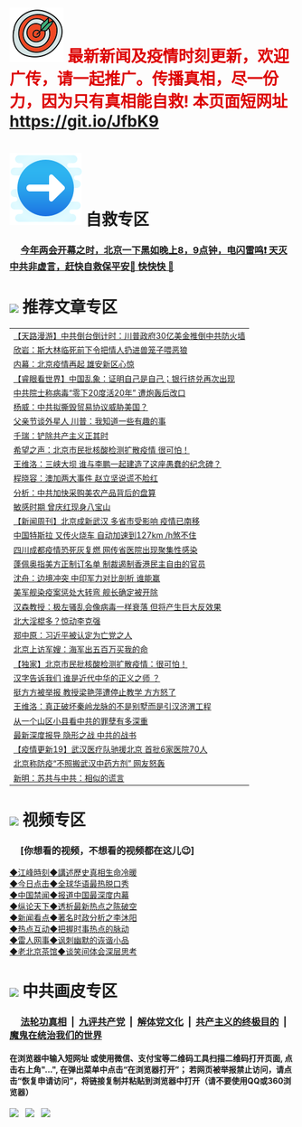 # <img src="https://github.com/pwgy/pic/blob/master/p1.png"> <font color="#dd0000"> 最新新闻及疫情时刻更新，欢迎广传，请一起推广。传播真相，尽一份力，因为只有真相能自救! 本页面短网址 https://git.io/JfbK9</font>

# <img src="https://github.com/pwgy/pic/blob/master/p2.png">  自救专区

 ### &nbsp;&nbsp;&nbsp;&nbsp; [今年两会开幕之时，北京一下黑如晚上8，9点钟，电闪雷鸣❗️ 天灭中共非虚言，赶快自救保平安🍎 快快快 📩](https://github.com/pwgy/td)

# <img src="https://img.icons8.com/cute-clipart/2x/circled-right.png"> 推荐文章专区

<Table>

<tr><td colspan="2" align="left"><a href="https://kmyaoayewvhx.xhyte.press/?name=c1187716&key=wybpblbewupvzpbn&from=pw2">【天路漫游】中共倒台倒计时：川普政府30亿美金推倒中共防火墙</a></td></tr>




<tr><td colspan="2" align="left"><a href="https://kmyaoayewvhx.xhyte.press/?name=c1187692&key=wybpblbewupvzpbn&from=pw2">欣岩：斯大林临死前下令把情人扔进兽笼子喂恶狼</a></td></tr>


<tr><td colspan="2" align="left"><a href="https://kmyaoayewvhx.xhyte.press/?name=c1187708&key=wybpblbewupvzpbn&from=pw2">内幕：北京疫情再起 雄安新区心惊</a></td></tr>


<tr><td colspan="2" align="left"><a href="https://kmyaoayewvhx.xhyte.press/?name=c1187715&key=wybpblbewupvzpbn&from=pw2">【睿眼看世界】中国乱象：证明自己是自己；银行挤兑再次出现</a></td></tr>


<tr><td colspan="2" align="left"><a href="https://kmyaoayewvhx.xhyte.press/?name=c1187699&key=wybpblbewupvzpbn&from=pw2">中共院士称病毒“零下20度活20年” 遭炮轰后改口</a></td></tr>


<tr><td colspan="2" align="left"><a href="https://kmyaoayewvhx.xhyte.press/?name=c1187735&key=wybpblbewupvzpbn&from=pw2">杨威：中共拟撕毁贸易协议威胁美国？</a></td></tr>


<tr><td colspan="2" align="left"><a href="https://kmyaoayewvhx.xhyte.press/?name=c1187709&key=wybpblbewupvzpbn&from=pw2">父亲节谈外星人 川普：我知道一些有趣的事</a></td></tr>


<tr><td colspan="2" align="left"><a href="https://kmyaoayewvhx.xhyte.press/?name=c1187702&key=wybpblbewupvzpbn&from=pw2">千瑞：铲除共产主义正其时</a></td></tr>


<tr><td colspan="2" align="left"><a href="https://kmyaoayewvhx.xhyte.press/?name=c1187722&key=wybpblbewupvzpbn&from=pw2">希望之声：北京市民批核酸检测扩散疫情 很可怕！</a></td></tr>


<tr><td colspan="2" align="left"><a href="https://kmyaoayewvhx.xhyte.press/?name=c1187727&key=wybpblbewupvzpbn&from=pw2">王维洛：三峡大坝 谁与李鹏一起建造了这座愚蠢的纪念碑？</a></td></tr>


<tr><td colspan="2" align="left"><a href="https://kmyaoayewvhx.xhyte.press/?name=c1187575&key=wybpblbewupvzpbn&from=pw2">程晓容：澳加两大事件 赵立坚说谎不脸红</a></td></tr>


<tr><td colspan="2" align="left"><a href="https://kmyaoayewvhx.xhyte.press/?name=c1187720&key=wybpblbewupvzpbn&from=pw2">分析：中共加快采购美农产品背后的盘算</a></td></tr>


<tr><td colspan="2" align="left"><a href="https://kmyaoayewvhx.xhyte.press/?name=c1187796&key=wybpblbewupvzpbn&from=pw2">敏感时期 曾庆红现身八宝山</a></td></tr>


<tr><td colspan="2" align="left"><a href="https://kmyaoayewvhx.xhyte.press/?name=c1187726&key=wybpblbewupvzpbn&from=pw2">【新闻周刊】北京成新武汉 多省市受影响 疫情已南移</a></td></tr>


<tr><td colspan="2" align="left"><a href="https://kmyaoayewvhx.xhyte.press/?name=c1187706&key=wybpblbewupvzpbn&from=pw2">中国特斯拉 又传火烧车 自动加速到127km /h煞不住</a></td></tr>


<tr><td colspan="2" align="left"><a href="https://kmyaoayewvhx.xhyte.press/?name=c1187719&key=wybpblbewupvzpbn&from=pw2">四川成都疫情恐死灰复燃 网传省医院出现聚集性感染</a></td></tr>


<tr><td colspan="2" align="left"><a href="https://kmyaoayewvhx.xhyte.press/?name=c1187698&key=wybpblbewupvzpbn&from=pw2">蓬佩奥指美方正制订名单 制裁遏制香港民主自由的官员</a></td></tr>


<tr><td colspan="2" align="left"><a href="https://kmyaoayewvhx.xhyte.press/?name=c1187717&key=wybpblbewupvzpbn&from=pw2">沈舟：边境冲突 中印军力对比剖析 谁能赢</a></td></tr>


<tr><td colspan="2" align="left"><a href="https://kmyaoayewvhx.xhyte.press/?name=c1187700&key=wybpblbewupvzpbn&from=pw2">美军舰染疫案惩处大转弯 舰长确定被开除</a></td></tr>


<tr><td colspan="2" align="left"><a href="https://kmyaoayewvhx.xhyte.press/?name=c1187721&key=wybpblbewupvzpbn&from=pw2">汉森教授：极左骚乱会像病毒一样衰落 但将产生巨大反效果</a></td></tr>


<tr><td colspan="2" align="left"><a href="https://kmyaoayewvhx.xhyte.press/?name=c1187793&key=wybpblbewupvzpbn&from=pw2">北大淫棍多？惊动李克强</a></td></tr>


<tr><td colspan="2" align="left"><a href="https://kmyaoayewvhx.xhyte.press/?name=c1187769&key=wybpblbewupvzpbn&from=pw2">郑中原：习近平被认定为亡党之人</a></td></tr>


<tr><td colspan="2" align="left"><a href="https://kmyaoayewvhx.xhyte.press/?name=c1187688&key=wybpblbewupvzpbn&from=pw2">北京上访军嫂：海军出五百万买我的命</a></td></tr>


<tr><td colspan="2" align="left"><a href="https://kmyaoayewvhx.xhyte.press/?name=c1187680&key=wybpblbewupvzpbn&from=pw2">【独家】北京市民批核酸检测扩散疫情：很可怕！</a></td></tr>


<tr><td colspan="2" align="left"><a href="https://kmyaoayewvhx.xhyte.press/?name=c1187772&key=wybpblbewupvzpbn&from=pw2">汉字告诉我们 谁是近代中华的正义之师 ？</a></td></tr>


<tr><td colspan="2" align="left"><a href="https://kmyaoayewvhx.xhyte.press/?name=c1187746&key=wybpblbewupvzpbn&from=pw2">挺方方被举报 教授梁艳萍遭停止教学 方方怒了</a></td></tr>


<tr><td colspan="2" align="left"><a href="https://kmyaoayewvhx.xhyte.press/?name=c1187771&key=wybpblbewupvzpbn&from=pw2">王维洛：真正破坏秦岭龙脉的不是别墅而是引汉济渭工程</a></td></tr>


<tr><td colspan="2" align="left"><a href="https://kmyaoayewvhx.xhyte.press/?name=c1187804&key=wybpblbewupvzpbn&from=pw2">从一个山区小县看中共的罪孽有多深重</a></td></tr>


<tr><td colspan="2" align="left"><a href="https://kmyaoayewvhx.xhyte.press/?name=c1187738&key=wybpblbewupvzpbn&from=pw2">最新深度报导 隐形之战 中共的战书</a></td></tr>


<tr><td colspan="2" align="left"><a href="https://kmyaoayewvhx.xhyte.press/?name=c1184981&key=wybpblbewupvzpbn&from=pw2">【疫情更新19】武汉医疗队驰援北京 首批6家医院70人</a></td></tr>


<tr><td colspan="2" align="left"><a href="https://kmyaoayewvhx.xhyte.press/?name=c1187737&key=wybpblbewupvzpbn&from=pw2">北京称防疫“不照搬武汉中药方剂” 网友怒轰</a></td></tr>


<tr><td colspan="2" align="left"><a href="https://kmyaoayewvhx.xhyte.press/?name=c1187693&key=wybpblbewupvzpbn&from=pw2">新明：苏共与中共：相似的谎言</a></td></tr>

</Table>


# <img src="https://img.icons8.com/cute-clipart/2x/circled-right.png"> 视频专区
### &nbsp;&nbsp;&nbsp;&nbsp; [你想看的视频，不想看的视频都在这儿😉] <tr>
   <tr>
   <td colspan="2" align=center> 
<a href="https://kmyaoayewvhx.xhyte.press/oo.aspx?name=c922850&key=wybpblbewupvzpbn&from=gy22&tag=9877">◆江峰時刻◆講述歷史真相生命冷暖</a><br/>
    </td>
  </tr>
   <tr>
   <td colspan="2" align=center> 
<a href="https://kmyaoayewvhx.xhyte.press/oo.aspx?name=c816850&key=wybpblbewupvzpbn&from=gy22&tag=9877">◆今日点击◆全球华语最热脱口秀</a><br/>
    </td>
  </tr>
  <tr>
  <td colspan="2" align=center>
<a href="https://kmyaoayewvhx.xhyte.press/oo.aspx?name=c816860&key=wybpblbewupvzpbn&from=gy22&tag=99733110">◆中国禁闻◆报道中国最深度内幕</a><br/>
   </tr>
  <tr>
     <td colspan="2" align=center>
<a href="https://kmyaoayewvhx.xhyte.press/oo.aspx?name=c816855&key=wybpblbewupvzpbn&from=gy22&tag=997110">◆纵论天下◆透析最新热点之陈破空</a><br/>
   </tr>
   <tr>
      <td colspan="2" align=center>
<a href="https://kmyaoayewvhx.xhyte.press/oo.aspx?name=c838308&key=wybpblbewupvzpbn&from=gy22&tag=9973110">◆新闻看点◆著名时政分析之李沐阳</a><br/>
   </tr>
   <tr>
     <td colspan="2" align=center>
<a href="https://kmyaoayewvhx.xhyte.press/oo.aspx?name=c816852&key=wybpblbewupvzpbn&from=gy22&tag=9733110">◆热点互动◆把握时事热点的脉动</a><br/>
   </tr>
   <tr>
      <td colspan="2" align=center>
<a href="https://kmyaoayewvhx.xhyte.press/oo.aspx?name=c816694&key=wybpblbewupvzpbn&from=gy22&tag=93310">◆雷人网事◆讽刺幽默的诙谐小品</a><br/>
   </tr>
   <tr>
    <td colspan="2" align=center>
<a href="https://kmyaoayewvhx.xhyte.press/oo.aspx?name=c816650&key=wybpblbewupvzpbn&from=gy22&tag=9973110">◆老北京茶馆◆谈笑间体会深层思考</a><br/>
   </tr>

# <img src="https://img.icons8.com/cute-clipart/2x/circled-right.png"> 中共画皮专区

 ### &nbsp;&nbsp;&nbsp;&nbsp; [法轮功真相](https://github.com/begood0513/basic/blob/master/README.md) &nbsp;|&nbsp; [九评共产党](https://github.com/begood0513/9ping.md/blob/master/README.md) &nbsp;|&nbsp; [解体党文化](https://github.com/begood0513/jtdwh.md/blob/master/README.md)   &nbsp;|&nbsp; [共产主义的终极目的](https://github.com/begood0513/gczydzjmd.md/blob/master/README.md) &nbsp;|&nbsp; [魔鬼在统治我们的世界](https://github.com/begood0513/gczydzjmd.md/blob/master/README.md) 

#### 在浏览器中输入短网址 或使用微信、支付宝等二维码工具扫描二维码打开页面, 点击右上角"...", 在弹出菜单中点击“在浏览器打开”； 若网页被举报禁止访问，请点击“恢复申请访问”，将链接复制并粘贴到浏览器中打开（请不要使用QQ或360浏览器）

<img src="https://raw.githubusercontent.com/gfw-breaker/banned-news/master/scripts/img/1.png" width="260px"/> &nbsp; <img src="https://raw.githubusercontent.com/gfw-breaker/banned-news/master/scripts/img/2.png" width="260px"/> &nbsp; <img src="https://raw.githubusercontent.com/gfw-breaker/banned-news/master/scripts/img/3.png" width="260px"/>&nbsp;
